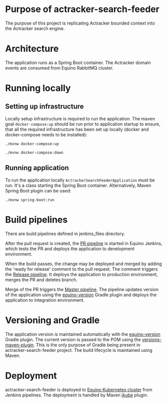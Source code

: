 # Purpose of actracker-search-feeder
The purpose of this project is replicating Actracker bounded context into the Actracker search engine.

# Architecture
The application runs as a Spring Boot container. 
The Actracker domain events are consumed from Equino RabbitMQ cluster.

# Running locally

## Setting up infrastructure
Locally setup infrastructure is required to run the application. The maven goal `docker-compose:up` should be run prior 
to application startup to ensure, that all the required infrastructure has been set up locally 
(docker and docker-compose needs to be installed):

`./mvnw docker-compose:up`

`./mvnw docker-compose:down`

## Running application
To run the application locally `ActrackerSearchFeederApplication` must be run. It's a class starting the Spring Boot container.
Alternatively, Maven Spring Boot plugin can be used:

`./mvnw spring-boot:run`

# Build pipelines
There are build pipelines defined in jenkins_files directory.

After the pull request is created, the [PR pipeline](jenkins_files/Jenkinsfile_pr) is started in Equino Jenkins,
which tests the PR and deploys the application to development environment. 

When the build passes, the change may be deployed and merged by adding the 'ready for release' comment to the pull request.
The comment triggers the [Release pipeline](jenkins_files/Jenkinsfile_release). 
It deploys the application to production environment, merges the PR and deletes branch.

Merge of the PR triggers the [Master pipeline](jenkins_files/Jenkinsfile_master).
The pipeline updates version of the application using the [equino-version](https://github.com/marcinciapa/equino-gradle-plugins/blob/master/equino-version/README.md) 
Gradle plugin and deploys the application to integration environment.

# Versioning and Gradle
The application version is maintained automatically with the [equino-version](https://github.com/marcinciapa/equino-gradle-plugins/blob/master/equino-version/README.md)
Gradle plugin.
The current version is passed to the POM using the [versions-maven-plugin](https://www.mojohaus.org/versions/versions-maven-plugin/).
This is the only purpose of Gradle being present in actracker-search-feeder project. The build lifecycle is maintained using Maven.

# Deployment
actracker-search-feeder is deployed to [Equino Kubernetes cluster](https://github.com/marcinciapa/equino-kubernetes) from Jenkins pipelines.
The deployment is handled by Maven [jkube](https://www.eclipse.org/jkube/docs/kubernetes-maven-plugin/) plugin.

